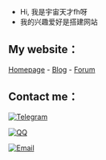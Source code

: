 -  Hi, 我是宇宙天才fh呀
-  我的兴趣爱好是搭建网站

## My website：

[Homepage](http://www.isuii.top) - [Blog](http://blog.isuii.top) - [Forum](https://forum.isuii.top)

## Contact me：

[![Telegram](https://img.shields.io/badge/Telegram-@gaojinglong-00BFFF?logo=telegram&logoColor=white&style=for-the-badge)](http://404.isuii.top)

[![QQ](https://img.shields.io/badge/QQ-184439103-00BFFF?logo=QQ&logoColor=white&style=for-the-badge)](https://qm.qq.com/cgi-bin/qm/qr?k=lA4SccetMtrCf6vyTfXWW_zRJ07wZBct&noverify=0)

[![Email](https://img.shields.io/badge/-184439103@qq.com-911318?logo=Mail.RU&logoColor=white&style=for-the-badge)](mailto:184439103@qq.com)
